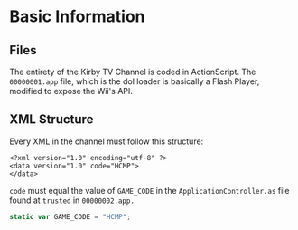 # Basic Information

## Files

The entirety of the Kirby TV Channel is coded in ActionScript. The `00000001.app` file, which is the dol loader is basically a Flash Player, modified to expose the Wii's API. 

## XML Structure

Every XML in the channel must follow this structure:

```markup
<?xml version="1.0" encoding="utf-8" ?>
<data version="1.0" code="HCMP">
</data>
```

`code` must equal the value of `GAME_CODE` in the `ApplicationController.as` file found at `trusted` in `00000002.app.`

```javascript
static var GAME_CODE = "HCMP";
```



